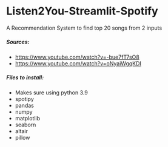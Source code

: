 # Listen2You-Streamlit-Spotify
A Recommendation System to find top 20 songs from 2 inputs


##### Sources: 
* https://www.youtube.com/watch?v=-bue7fT7sO8
* https://www.youtube.com/watch?v=oNyaiWgqKDI



##### Files to install:
* Makes sure using python 3.9
* spotipy
* pandas
* numpy
* matplotlib
* seaborn
* altair
* pillow
